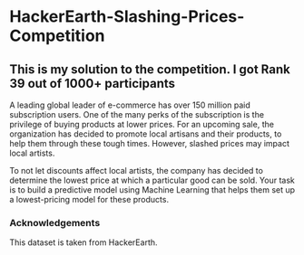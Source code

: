 # HackerEarth-Slashing-Prices-Competition

## This is my solution to the competition. I got Rank 39 out of 1000+ participants

A leading global leader of e-commerce has over 150 million paid subscription users. One of the many perks of the subscription is the privilege of buying products at lower prices. For an upcoming sale, the organization has decided to promote local artisans and their products, to help them through these tough times. However, slashed prices may impact local artists.

To not let discounts affect local artists, the company has decided to determine the lowest price at which a particular good can be sold. Your task is to build a predictive model using Machine Learning that helps them set up a lowest-pricing model for these products.

### Acknowledgements
This dataset is taken from HackerEarth.
